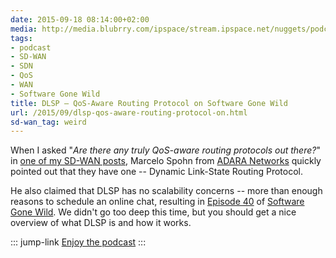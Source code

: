 ```yaml
---
date: 2015-09-18 08:14:00+02:00
media: http://media.blubrry.com/ipspace/stream.ipspace.net/nuggets/podcast/Show_40-Dynamic_Link_State_Protocol_with_Adara.mp3
tags:
- podcast
- SD-WAN
- SDN
- QoS
- WAN
- Software Gone Wild
title: DLSP – QoS-Aware Routing Protocol on Software Gone Wild
url: /2015/09/dlsp-qos-aware-routing-protocol-on.html
sd-wan_tag: weird
---
```

When I asked "*Are there any truly* *QoS-aware routing protocols out there?*" in [one of my SD-WAN posts](http://blog.ipspace.net/2015/07/routing-protocols-and-sd-wan-apples-and.html), Marcelo Spohn from [ADARA Networks](http://www.adaranetworks.com) quickly pointed out that they have one -- Dynamic Link-State Routing Protocol.

He also claimed that DLSP has no scalability concerns -- more than enough reasons to schedule an online chat, resulting in [Episode 40](http://media.blubrry.com/ipspace/stream.ipspace.net/nuggets/podcast/Show_40-Dynamic_Link_State_Protocol_with_Adara.mp3) of [Software Gone Wild](http://www.ipspace.net/Podcast/Software_Gone_Wild). We didn't go too deep this time, but you should get a nice overview of what DLSP is and how it works.

::: jump-link
[Enjoy the podcast](http://media.blubrry.com/ipspace/stream.ipspace.net/nuggets/podcast/Show_40-Dynamic_Link_State_Protocol_with_Adara.mp3)
:::
